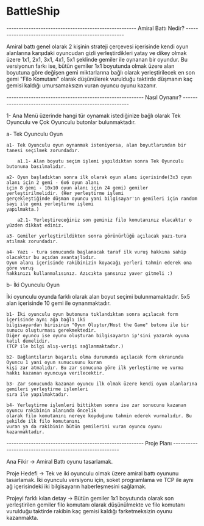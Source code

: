 # BattleShip
----------------------------------------------------- Amiral Battı Nedir? -----------------------------------------------------

   Amiral battı genel olarak 2 kişinin strateji çerçevesi içerisinde kendi oyun alanlarına karşıdaki oyuncudan gizli yerleştirdikleri yatay ve dikey olmak üzere 1x1, 2x1, 3x1, 4x1, 5x1 şeklinde gemiler ile oynanan bir oyundur. Bu versiyonun farkı ise, bütün gemiler 1x1 boyutunda olmak üzere alan boyutuna göre değişen gemi miktarlarına bağlı olarak yerleştirilecek en son gemi "Filo Komutanı" olarak düşünülerek vurulduğu taktirde düşmanın kaç gemisi kaldığı umursamaksızın vuran oyuncu oyunu kazanır.

--------------------------------------------------------  Nasıl Oynanır?  --------------------------------------------------------

1- Ana Menü üzerinde hangi tür oynamak istediğinize bağlı olarak Tek Oyunculu ve Çok Oyunculu butonlar bulunmaktadır.

a- Tek Oyunculu Oyun

    a1- Tek Oyunculu oyun oynanmak isteniyorsa, alan boyutlarından bir tanesi seçilmek zorundadır.
    
        a1.1- Alan boyutu seçim işlemi yapıldıktan sonra Tek Oyunculu butonuna basılmalıdır.
      
    a2- Oyun başladıktan sonra ilk olarak oyun alanı içerisinde(3x3 oyun alanı için 2 gemi - 6x6 oyun alanı 
    için 8 gemi - 10x10 oyun alanı için 24 gemi) gemiler yerleştirilmelidir. (Her yerleştirme işlemi 
    gerçekleştiğinde düşman oyuncu yani bilgisayar'ın gemileri için random sayı ile gemi yerleştirme işlemi 
    yapılmakta.)
    
        a2.1- Yerleştireceğiniz son geminiz filo komutanınız olacaktır o yüzden dikkat ediniz.
        
    a3- Gemiler yerleştirildikten sonra görünürlüğü açılacak yazı-tura atılmak zorundadır.
    
    a4- Yazı - tura sonucunda başlanacak taraf ilk vuruş hakkına sahip olacaktır bu açıdan avantajlıdır. 
    Oyun alanı içerisinde rakibinizin koyacağı yerleri tahmin ederek ona göre vuruş 
    hakkınızı kullanmalısınız. Azıcıkta şansınız yaver gitmeli :)
    
b- İki Oyunculu Oyun

   İki oyunculu oyunda farklı olarak alan boyut seçimi bulunmamaktadır. 5x5 alan içerisinde 10 gemi ile oynanmaktadır.

    b1- İki oyunculu oyun butonuna tıklandıktan sonra açılacak form içerisinde aynı ağa bağlı iki 
    bilgisayardan birisinin "Oyun Oluştur/Host the Game" butonu ile bir sunucu oluşturması gerekmektedir.
    Diğer oyuncu ise oyunu oluşturan bilgisayarın ip'sini yazarak oyuna katıl demelidir.
    (TCP ile bilgi alış-verişi sağlanmaktadır.)
    
    b2- Bağlantıların başarılı olma durumunda açılacak form ekranında Oyuncu 1 yani oyun sunucusunu kuran 
    kişi zar atmalıdır. Bu zar sonucuna göre ilk yerleştirme ve vurma hakkı kazanan oyuncuya verilecektir.
    
    b3- Zar sonucunda kazanan oyuncu ilk olmak üzere kendi oyun alanlarına gemileri yerleştirme işlemleri
    sıra ile yapılmaktadır.
    
    b4- Yerleştirme işlemleri bittikten sonra ise zar sonucunu kazanan oyuncu rakibinin alanında öncelik 
    olarak filo komutanını nereye koyduğunu tahmin ederek vurmalıdır. Bu şekilde ilk filo komutanını
    vuran ya da rakibinin bütün gemilerini vuran oyuncu oyunu kazanmaktadır.

-------------------------------------------------------- Proje Planı --------------------------------------------------------


Ana Fikir              -> Amiral Battı oyunu tasarlamak.

Proje Hedefi           -> Tek ve iki oyunculu olmak üzere amiral battı oyununu tasarlamak. İki oyunculu versiyonu için, soket programlama ve TCP ile aynı ağ içerisindeki iki bilgisayarın haberleşmesini sağlamak.

Projeyi farklı kılan detay -> Bütün gemiler 1x1 boyutunda olarak son yerleştirilen gemiler filo komutanı olarak düşünülmekte ve filo komutanı vurulduğu taktirde rakibin kaç gemisi kaldığı farketmeksizin oyunu kazanmakta.



